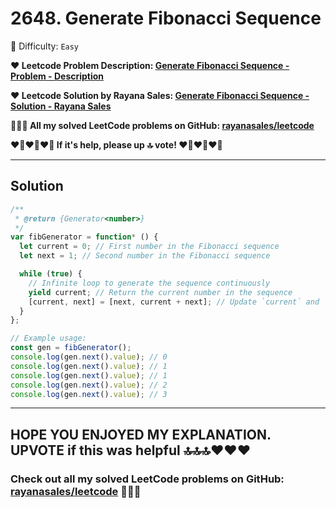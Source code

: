 # 2648. Generate Fibonacci Sequence

🌱 Difficulty: `Easy`

**❤️ Leetcode Problem Description: [Generate Fibonacci Sequence - Problem - Description](https://leetcode.com/problems/generate-fibonacci-sequence/description/)**

**❤️ Leetcode Solution by Rayana Sales: [Generate Fibonacci Sequence - Solution - Rayana Sales](https://leetcode.com/problems/generate-fibonacci-sequence/solutions/5733947/the-easiest-solution-simple-to-understand-javascript-solution/)**

**💁🏻‍♀️ All my solved LeetCode problems on GitHub: [rayanasales/leetcode](https://github.com/rayanasales/leetcode)**

**❤️‍🔥❤️‍🔥❤️‍🔥 If it's help, please up 🔝 vote! ❤️‍🔥❤️‍🔥❤️‍🔥**

---

## Solution

```javascript []
/**
 * @return {Generator<number>}
 */
var fibGenerator = function* () {
  let current = 0; // First number in the Fibonacci sequence
  let next = 1; // Second number in the Fibonacci sequence

  while (true) {
    // Infinite loop to generate the sequence continuously
    yield current; // Return the current number in the sequence
    [current, next] = [next, current + next]; // Update `current` and `next` to the next two numbers in the sequence
  }
};

// Example usage:
const gen = fibGenerator();
console.log(gen.next().value); // 0
console.log(gen.next().value); // 1
console.log(gen.next().value); // 1
console.log(gen.next().value); // 2
console.log(gen.next().value); // 3
```

---

## HOPE YOU ENJOYED MY EXPLANATION. UPVOTE if this was helpful 🔝🔝🔝❤️❤️❤️

### Check out all my solved LeetCode problems on GitHub: [rayanasales/leetcode](https://github.com/rayanasales/leetcode) 🤙😚🤘
